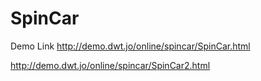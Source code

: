 # SpinCar

Demo Link
http://demo.dwt.jo/online/spincar/SpinCar.html



http://demo.dwt.jo/online/spincar/SpinCar2.html
